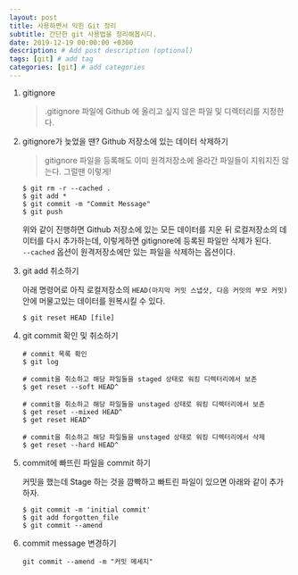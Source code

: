 ```yaml
---
layout: post
title: 사용하면서 익힌 Git 정리
subtitle: 간단한 git 사용법을 정리해봅시다.
date: 2019-12-19 00:00:00 +0300
description: # Add post description (optional)
tags: [git] # add tag
categories: [git] # add categories
---
```


1. gitignore

    > .gitignore 파일에 Github 에 올리고 싶지 않은 파일 및 디렉터리를 지정한다.

2. gitignore가 늦었을 땐? Github 저장소에 있는 데이터 삭제하기

    > gitignore 파일을 등록해도 이미 원격저장소에 올라간 파일들이 지워지진 않는다. 그럴땐 이렇게!

    ```
    $ git rm -r --cached .
    $ git add *
    $ git commit -m "Commit Message"
    $ git push
    ```

    위와 같이 진행하면 Github 저장소에 있는 모든 데이터를 지운 뒤 로컬저장소의 데이터를 다시 추가하는데, 이렇게하면 gitignore에 등록된 파일만 삭제가 된다.  
     `--cached` 옵션이 원격저장소에만 있는 파일을 삭제하는 옵션이다.

3. git add 취소하기

    아래 명령어로 아직 로컬저장소의 `HEAD(마지막 커밋 스냅샷, 다음 커밋의 부모 커밋)` 안에 머물고있는 데이터를 원복시킬 수 있다.

    ```
    $ git reset HEAD [file]
    ```

4. git commit 확인 및 취소하기

    ```
    # commit 목록 확인
    $ git log

    # commit을 취소하고 해당 파일들을 staged 상태로 워킹 디렉터리에서 보존
    $ get reset --soft HEAD^

    # commit을 취소하고 해당 파일들을 unstaged 상태로 워킹 디렉터리에서 보존
    $ get reset --mixed HEAD^
    $ get reset HEAD^

    # commit을 취소하고 해당 파일들을 unstaged 상태로 워킹 디렉터리에서 삭제
    $ get reset --hard HEAD^
    ```

5. commit에 빠뜨린 파일을 commit 하기

    커밋을 했는데 Stage 하는 것을 깜빡하고 빠트린 파일이 있으면 아래와 같이 추가하자.

    ```
    $ git commit -m 'initial commit'
    $ git add forgotten_file
    $ git commit --amend
    ```

6. commit message 변경하기

    ```
    git commit --amend -m "커밋 메세지"
    ```
